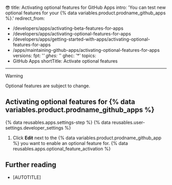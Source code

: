 😎
title: Activating optional features for GitHub Apps
intro: 'You can test new optional features for your {% data variables.product.prodname_github_apps %}.'
redirect_from:
  - /developers/apps/activating-beta-features-for-apps
  - /developers/apps/activating-optional-features-for-apps
  - /developers/apps/getting-started-with-apps/activating-optional-features-for-apps
  - /apps/maintaining-github-apps/activating-optional-features-for-apps
versions:
  fpt: '*'
  ghes: '*'
  ghec: '*'
topics:
  - GitHub Apps
shortTitle: Activate optional features
---

> [!WARNING]
> Optional features are subject to change.

## Activating optional features for {% data variables.product.prodname_github_apps %}

{% data reusables.apps.settings-step %}
{% data reusables.user-settings.developer_settings %}
1. Click **Edit** next to the {% data variables.product.prodname_github_app %} you want to enable an optional feature for.
{% data reusables.apps.optional_feature_activation %}

## Further reading

* [AUTOTITLE]
